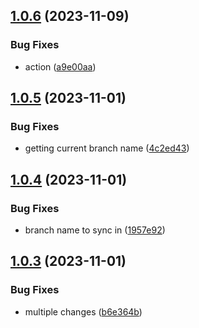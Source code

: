 ## [1.0.6](https://github.com/90dy/gha-git-sync/compare/v1.0.5...v1.0.6) (2023-11-09)


### Bug Fixes

* action ([a9e00aa](https://github.com/90dy/gha-git-sync/commit/a9e00aab36334daaa438218b826da2357166bec2))

## [1.0.5](https://github.com/90dy/gha-git-sync/compare/v1.0.4...v1.0.5) (2023-11-01)


### Bug Fixes

* getting current branch name ([4c2ed43](https://github.com/90dy/gha-git-sync/commit/4c2ed438e87ded90481744bb5f95702e2ab2a8cd))

## [1.0.4](https://github.com/90dy/gha-git-sync/compare/v1.0.3...v1.0.4) (2023-11-01)


### Bug Fixes

* branch name to sync in ([1957e92](https://github.com/90dy/gha-git-sync/commit/1957e9202b0f09fe4128c5574f38c0d1d4c1ec12))

## [1.0.3](https://github.com/90dy/gha-git-sync/compare/v1.0.2...v1.0.3) (2023-11-01)


### Bug Fixes

* multiple changes ([b6e364b](https://github.com/90dy/gha-git-sync/commit/b6e364b6b44171240340e6ddab4bf1d854563726))

